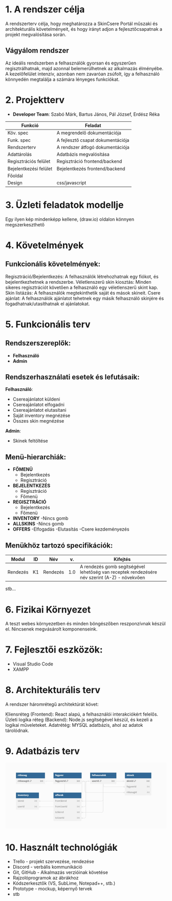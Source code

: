 # 1. A rendszer célja
A rendszerterv célja, hogy meghatározza a SkinCsere Portál műszaki és architekturális követelményeit, 
és hogy irányt adjon a fejlesztőcsapatnak a projekt megvalósítása során.

## Vágyálom rendszer
Az ideális rendszerben a felhasználók gyorsan és egyszerűen regisztrálhatnak, majd azonnal belemerülhetnek az alkalmazás élményébe. A kezelőfelület intenzív, azonban nem zavaróan zsúfolt, így a felhasználó könnyedén megtalálja a számára lényeges funkciókat.

# 2. Projektterv
- **Developer Team**: Szabó Márk, Bartus János, Pál József, Erdész Réka

| Funkció                     | Feladat                                   |
| ----------------------------| ------------------------------------------|
| Köv. spec                   | A megrendelő dokumentációja               |       
| Funk. spec                  | A fejlesztő csapat dokumentációja         |       
| Rendszerterv                | A rendszer átfogó dokumentációja          |      
| Adattárolás                 | Adatbázis megvalósítása                   |      
| Regisztrációs felület       | Regisztráció frontend/backend             |      
| Bejelentkezési felület      | Bejelentkezés frontend/backend            |       
| Főoldal                     |                                           |
| Design                      | css/javascript                            |    
# 3. Üzleti feladatok modellje
Egy ilyen kép mindenképp kellene, (draw.io) oldalon könnyen megszerkeszthető
# 4. Követelmények

## Funkcionális követelmények:

Regisztráció/Bejelentkezés: A felhasználók létrehozhatnak egy fiókot, és bejelentkezhetnek a rendszerbe.
Véletlenszerű skin kiosztás: Minden sikeres regisztrációt követően a felhasználó egy véletlenszerű skint kap.
Skin listázás: A felhasználók megtekinthetik saját és mások skineit.
Csere ajánlat: A felhasználók ajánlatot tehetnek egy másik felhasználó skinjére és fogadhatnak/utasíthatnak el ajánlatokat.

# 5. Funkcionális terv 
## Rendszerszereplők:
- **Felhasználó**
- **Admin**

## Rendszerhasználati esetek és lefutásaik:

**Felhasználó**:
- Csereajánlatot küldeni
- Csereajánlatot elfogadni
- Csereajánlatot elutasítani
- Saját inventory megnézése
- Összes skin megnézése

**Admin**:
- Skinek feltöltése

## Menü-hierarchiák:
- **FŐMENÜ**
    - Bejelentkezés
    - Regisztráció
- **BEJELENTKEZÉS**
    - Regisztráció
    - Főmenü
- **REGISZTRÁCIÓ**
    - Bejelentkezés
    - Főmenü
- **INVENTORY**
    -Nincs gomb
- **ALLSKINS**
    -Nincs gomb
- **OFFERS**
    -Elfogadás
    -Elutasítás
    -Csere kezdeményezés


## Menükhöz tartozó specifikációk:
| Modul | ID | Név | v. | Kifejtés |
|---|---|---|---|---|
| Rendezés | K1 | Rendezés | 1.0 | A rendezés gomb segítségével lehetőség van receptek rendezésére név szerint (A-Z) - növekvően |

stb...
# 6. Fizikai Környezet

A teszt webes környezetben és minden böngészőben reszponzívnak készül el.
Nincsenek megvásárolt komponenseink.

# 7. Fejlesztői eszközök:

- Visual Studio Code
- XAMPP



# 8. Architekturális terv
A rendszer háromrétegű architektúrát követ:

Kliensréteg (Frontend): React alapú, a felhasználói interakciókért felelős.
Üzleti logika réteg (Backend): Node.js segítségével készül, és kezeli a logikai műveleteket.
Adatrétég: MYSQL adatbázis, ahol az adatok tárolódnak.


# 9. Adatbázis terv

![Képernyőterv főmenu1](./afp_db_kep.jpeg)

# 10. Használt technológiák

- Trello - projekt szervezése, rendezése
- Discord - verbális kommunikáció
- Git, GitHub - Alkalmazás verzióinak követése
- Rajzolóprogramok az ábrákhoz
- Kódszerkesztők (VS, SubLime, Notepad++, stb.)
- Prototype - mockup, képernyő tervek
- stb